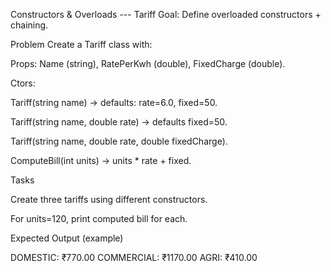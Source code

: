 Constructors & Overloads --- Tariff
Goal: Define overloaded constructors + chaining.

Problem
Create a Tariff class with:

Props: Name (string), RatePerKwh (double), FixedCharge (double).

Ctors:

Tariff(string name) → defaults: rate=6.0, fixed=50.

Tariff(string name, double rate) → defaults fixed=50.

Tariff(string name, double rate, double fixedCharge).

ComputeBill(int units) → units * rate + fixed.

Tasks

Create three tariffs using different constructors.

For units=120, print computed bill for each.

Expected Output (example)

DOMESTIC: ₹770.00
COMMERCIAL: ₹1170.00
AGRI: ₹410.00
